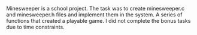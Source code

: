 Minesweeper is a school project. The task was to create minesweeper.c and minesweeper.h files and implement them in the system.
A series of functions that created a playable game. I did not complete the bonus tasks due to time constraints.
